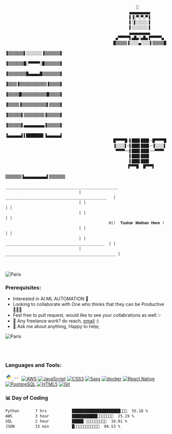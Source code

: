                                                              👑 
                                                          ▄▄▄▄▄▄▄▄▄
                                                          ▌▐░▀░▀░▀▐
                                                          ▌░▌░░░░░▐
                                                          ▌░░░░░░░▐
                                                          ▄▄▄▄▄▄▄▄▄
                                                    ▄▀▀▀▀▀▌▄█▄░▄█▄▐▀▀▀▀▀▄
                                                   █▒▒▒▒▒▐░░░░▄░░░░▌▒▒▒▒▒█
                                                  ▐▒▒▒▒▒▒▒▌░░░░░░░▐▒▒▒▒▒▒▒▌
                                                  ▐▒▒▒▒▒▒▒█░▀▀▀▀▀░█▒▒▒▒▒▒▒▌
                                                  ▐▒▒▒▒▒▒▒▒█▄▄▄▄▄█▒▒▒▒▒▒▒▒▌
                                                  ▐▒▒▒▒▐▒▒▒▒▒▒▒▒▒▒▒▒▐▒▒▒▒▒▌
                                                  ▐▒▒▒▒▒█▒▒▒▒▒▒▒▒▒▒▒█▒▒▒▒▒▌
                                                  ▐▒▒▒▒▒▐▒▒▒▒▒▒▒▒▒▒▒▌▒▒▒▒▒▌
                                                  ▐▒▒▒▒▒▒▌▒▒▒▒▒▒▒▒▒▐▒▒▒▒▒▒▌
                                                  ▐▒▒▒▒▒▒▌▄▄▄▄▄▄▄▄▄▐▒▒▒▒▒▒▌
                                                  ▐▄▄▄▄▄▄▌▌███████▌▐▄▄▄▄▄▄▌
                                                   █▀▀▀▀█─▌███▌███▌─█▀▀▀▀█
                                                   ▐░░░░▌─▌███▌███▌─▐░░░░▌
                                                    ▀▀▀▀──▌███▌███▌──▀▀▀▀
                                                          ▌███▌███▌
                                                          ▌███▌███▌
                                                         ▐▀▀▀█  █▀▀▀▌
                                                  ▒▒▒▒▒▒▒▐▄▄▄▄▄▄▄▄▄▄▌▒▒▒▒▒▒▒
                                      _________________________________________________  
                                    |   ____________________________________________   |
                                    | |                                              | |
                                    | |                                              | |  
                                                 Hi!  𝐓𝐮𝐬𝐡𝐚𝐫 𝐌𝐚𝐥𝐡𝐚𝐧 𝐇𝐞𝐫𝐞 !                                                      
                                    | |                                              | |
                                    | | ___________________________________________  | |
                                    | ________________________________________________ |

<!-- </br>   
<h1 align="center">Hi!  𝐓𝐮𝐬𝐡𝐚𝐫 𝐌𝐚𝐥𝐡𝐚𝐧 𝐇𝐞𝐫𝐞 !  
</h1>                                          
</br>                                          
 -->
                                                                                                                                                           
</br></br>
<img src="https://user-images.githubusercontent.com/66706496/152694990-d4c745c8-6e7e-4d2b-9ca2-558d751f09d2.gif" alt="Paris" style="width:95%; height:20% ">


### Prerequisites:
- Interested in AI ML AUTOMATION 🚀
- Looking to collaborate with One who thinks that they can be Productive 👨🏽‍💻
- Feel free to pull request, would like to see your collabrations as well.✨
- 💼 Any freelance work? do reach, [email](mailto:tusharmalhan@gmail.com) :)
- 💬 Ask me about anything,  Happy to help;


<img src="https://giphy.com/embed/4OAxDXv4RdUeg38JYi" alt="Paris" style="width:95%; height:20% ">

 <br>  <br>
 
### Languages and Tools: 

<a href="https://www.python.org/" title="Python"> <img src="https://raw.githubusercontent.com/github/explore/80688e429a7d4ef2fca1e82350fe8e3517d3494d/topics/python/python.png" alt="Python" width="21px" height="21px">
</a>
<a href="https://www.mysql.com/" title="MySql"><img src="https://raw.githubusercontent.com/github/explore/80688e429a7d4ef2fca1e82350fe8e3517d3494d/topics/mysql/mysql.png" alt="Mysql" width="21px" height="21px"></a>
<a href="https://aws.amazon.com/" title="AWS"><img src="https://github.com/get-icon/geticon/raw/master/icons/aws.svg" alt="AWS" width="21px" height="21px"></a>
<a href="https://developer.mozilla.org/en-US/docs/Web/JavaScript" title="JavaScript"><img src="https://github.com/get-icon/geticon/raw/master/icons/javascript.svg" alt="JavaScript" width="21px" height="21px"></a>
<a href="https://www.w3.org/TR/CSS/" title="CSS3"><img src="https://github.com/get-icon/geticon/raw/master/icons/css-3.svg" alt="CSS3" width="21px" height="21px"></a>
<a href="https://sass-lang.com/" title="Sass"><img src="https://github.com/get-icon/geticon/raw/master/icons/sass.svg" alt="Sass" width="21px" height="21px"></a>
<a href="https://www.docker.com/" title="docker"><img src="https://github.com/get-icon/geticon/raw/master/icons/docker-icon.svg" alt="docker" width="21px" height="21px"></a>
<a href="https://reactnative.dev/" title="React Native"><img src="https://github.com/get-icon/geticon/raw/master/icons/react.svg" alt="React Native" width="21px" height="21px"></a>
<a href="https://www.postgresql.org/" title="PostgreSQL"><img src="https://github.com/get-icon/geticon/raw/master/icons/postgresql.svg" alt="PostgreSQL" width="21px" height="21px"></a>
<a href="https://www.w3.org/TR/html5/" title="HTML5"><img src="https://github.com/get-icon/geticon/raw/master/icons/html-5.svg" alt="HTML5" width="21px" height="21px"></a>
<a href="https://git-scm.com/" title="Git"><img src="https://github.com/get-icon/geticon/raw/master/icons/git-icon.svg" alt="Git" width="21px" height="21px"></a>


### 📊 Day of Coding 
<!--START_SECTION:waka-->
```text
Python       7 hrs           █████████████████████🔳🔳🔳  55.18 % 
AWS          3 hour          ███████████🔳🔳🔳🔳🔳🔳🔳  25.19 % 
SQL          2 hour          █████ 🔳🔳🔳🔳🔳🔳🔳🔳🔳  18.01 % 
JSON         15 min          █🔳🔳🔳🔳🔳🔳🔳🔳🔳🔳🔳  04.53 % 
```
<!--END_SECTION:waka-->
  
